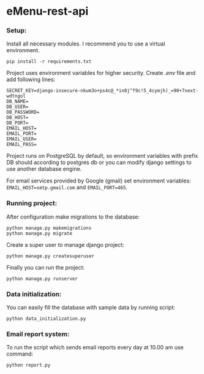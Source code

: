 # eMenu-rest-api

### Setup:
Install all necessary modules. I recommend you to use a virtual environment.
```
pip install -r requirements.txt
```

Project uses environment variables for higher security. Create *.env* file and add following lines:
```
SECRET_KEY=django-insecure-nkum3o+ps4c@_*in8j^f9c!5_4cymjh)_=90+7xext-wdtngol
DB_NAME=
DB_USER=
DB_PASSWORD=
DB_HOST=
DB_PORT=
EMAIL_HOST=
EMAIL_PORT=
EMAIL_USER=
EMAIL_PASS=
```

Project runs on PostgreSQL by default, so environment variables with prefix DB should according to postgres db or you can modify django settings to use another database engine.

For email services provided by Google (gmail) set environment variables: `EMAIL_HOST=smtp.gmail.com` and `EMAIL_PORT=465`.

### Running project:
After configuration make migrations to the database:
```
python manage.py makemigrations
python manage.py migrate
```

Create a super user to manage django project:
```
python manage.py createsuperuser
```

Finally you can run the project:
```
python manage.py runserver
```

### Data initialization:
You can easily fill the database with sample data by running script:
```
python data_initialization.py
```

### Email report system:
To run the script which sends email reports every day at 10.00 am use command:
```
python report.py
```
